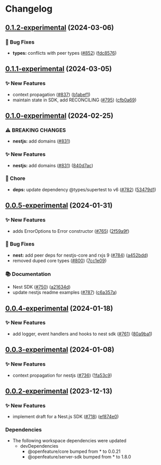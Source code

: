 # Changelog

## [0.1.2-experimental](https://github.com/open-feature/js-sdk/compare/nestjs-sdk-v0.1.1-experimental...nestjs-sdk-v0.1.2-experimental) (2024-03-06)


### 🐛 Bug Fixes

* **types:** conflicts with peer types ([#852](https://github.com/open-feature/js-sdk/issues/852)) ([fdc8576](https://github.com/open-feature/js-sdk/commit/fdc8576f472253604e26c36e10c0d315f71dbe1c))

## [0.1.1-experimental](https://github.com/open-feature/js-sdk/compare/nestjs-sdk-v0.1.0-experimental...nestjs-sdk-v0.1.1-experimental) (2024-03-05)


### ✨ New Features

* context propagation ([#837](https://github.com/open-feature/js-sdk/issues/837)) ([b1abef1](https://github.com/open-feature/js-sdk/commit/b1abef1a2bc2bf27de48a09b44167a2644b62943))
* maintain state in SDK, add RECONCILING ([#795](https://github.com/open-feature/js-sdk/issues/795)) ([cfb0a69](https://github.com/open-feature/js-sdk/commit/cfb0a69c42bd06bf59a7b8761fd90739872a8aeb))

## [0.1.0-experimental](https://github.com/open-feature/js-sdk/compare/nestjs-sdk-v0.0.5-experimental...nestjs-sdk-v0.1.0-experimental) (2024-02-25)


### ⚠ BREAKING CHANGES

* **nestjs:** add domains ([#831](https://github.com/open-feature/js-sdk/issues/831))

### ✨ New Features

* **nestjs:** add domains ([#831](https://github.com/open-feature/js-sdk/issues/831)) ([840d7ac](https://github.com/open-feature/js-sdk/commit/840d7acaa3725bade9e8458ad9ced8e20fae1a5e))


### 🧹 Chore

* **deps:** update dependency @types/supertest to v6 ([#782](https://github.com/open-feature/js-sdk/issues/782)) ([53479d1](https://github.com/open-feature/js-sdk/commit/53479d1edd3aad40f3d3fc3662cef6a317f78bbe))

## [0.0.5-experimental](https://github.com/open-feature/js-sdk/compare/nestjs-sdk-v0.0.4-experimental...nestjs-sdk-v0.0.5-experimental) (2024-01-31)


### ✨ New Features

* adds ErrorOptions to Error constructor ([#765](https://github.com/open-feature/js-sdk/issues/765)) ([2f59a9f](https://github.com/open-feature/js-sdk/commit/2f59a9f5a81135d81d3c6cd7a14863dc21b012b4))


### 🐛 Bug Fixes

* **nest:** add peer deps for nestjs-core and rxjs 9 ([#784](https://github.com/open-feature/js-sdk/issues/784)) ([a452bdd](https://github.com/open-feature/js-sdk/commit/a452bdd4a86884417099a8c8ee7d77c53b16eaa7))
* removed duped core types ([#800](https://github.com/open-feature/js-sdk/issues/800)) ([7cc1e09](https://github.com/open-feature/js-sdk/commit/7cc1e09a1118d0c541aeb5e43da74eb3983950a3))


### 📚 Documentation

* Nest SDK ([#750](https://github.com/open-feature/js-sdk/issues/750)) ([a21634d](https://github.com/open-feature/js-sdk/commit/a21634dce97100ab8a79710dc03d35fa99491032))
* update nestjs readme examples ([#787](https://github.com/open-feature/js-sdk/issues/787)) ([c6a357a](https://github.com/open-feature/js-sdk/commit/c6a357aa5ced91a464a861b4c5a2de0aadeb4e66))

## [0.0.4-experimental](https://github.com/open-feature/js-sdk/compare/nestjs-sdk-v0.0.3-experimental...nestjs-sdk-v0.0.4-experimental) (2024-01-18)


### ✨ New Features

* add logger, event handlers and hooks to nest sdk ([#761](https://github.com/open-feature/js-sdk/issues/761)) ([80a9ba1](https://github.com/open-feature/js-sdk/commit/80a9ba1e5120f1adaadb7b98f5f88b9f03b02682))

## [0.0.3-experimental](https://github.com/open-feature/js-sdk/compare/nestjs-sdk-v0.0.2-experimental...nestjs-sdk-v0.0.3-experimental) (2024-01-08)


### ✨ New Features

* context propagation for nestjs ([#736](https://github.com/open-feature/js-sdk/issues/736)) ([1fa53c9](https://github.com/open-feature/js-sdk/commit/1fa53c9058904664b95ecf96178e414f1d70b845))

## [0.0.2-experimental](https://github.com/open-feature/js-sdk/compare/nestjs-sdk-v0.0.1-experimental...nestjs-sdk-v0.0.2-experimental) (2023-12-13)


### ✨ New Features

* implement draft for a Nest.js SDK ([#718](https://github.com/open-feature/js-sdk/issues/718)) ([ef874e0](https://github.com/open-feature/js-sdk/commit/ef874e0365bdd96a7baf0447103554ff6176f28e))


### Dependencies

* The following workspace dependencies were updated
  * devDependencies
    * @openfeature/core bumped from * to 0.0.21
    * @openfeature/server-sdk bumped from * to 1.8.0
